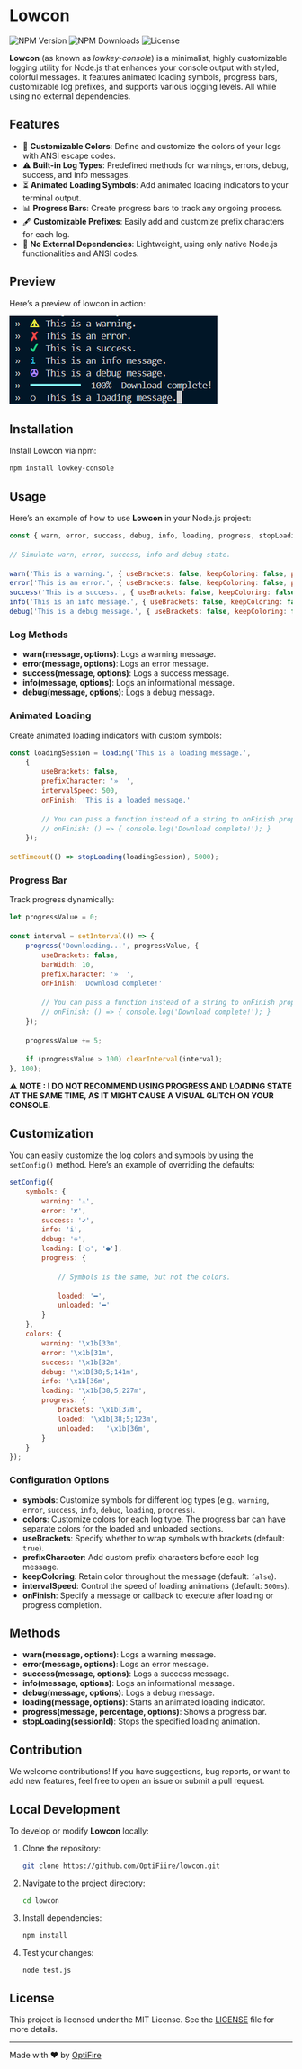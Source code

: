 # Lowcon

![NPM Version](https://img.shields.io/npm/v/lowkey-console)
![NPM Downloads](https://img.shields.io/npm/dt/lowkey-console)
![License](https://img.shields.io/npm/l/lowkey-console)

**Lowcon** (as known as *lowkey-console*) is a minimalist, highly customizable logging utility for Node.js that enhances your console output with styled, colorful messages. It features animated loading symbols, progress bars, customizable log prefixes, and supports various logging levels. All while using no external dependencies.

## Features

- 🎨 **Customizable Colors**: Define and customize the colors of your logs with ANSI escape codes.
- ⚠️ **Built-in Log Types**: Predefined methods for warnings, errors, debug, success, and info messages.
- ⏳ **Animated Loading Symbols**: Add animated loading indicators to your terminal output.
- 📊 **Progress Bars**: Create progress bars to track any ongoing process.
- 🖋 **Customizable Prefixes**: Easily add and customize prefix characters for each log.
- 🎯 **No External Dependencies**: Lightweight, using only native Node.js functionalities and ANSI codes.

## Preview

Here’s a preview of lowcon in action:

![Lowcon Preview](./lowcon-preview.png)

## Installation

Install Lowcon via npm:

```bash
npm install lowkey-console
```

## Usage

Here’s an example of how to use **Lowcon** in your Node.js project:

```js
const { warn, error, success, debug, info, loading, progress, stopLoading } = require('lowkey-console')

// Simulate warn, error, success, info and debug state.

warn('This is a warning.', { useBrackets: false, keepColoring: false, prefixCharacter: '»  ' });
error('This is an error.', { useBrackets: false, keepColoring: false, prefixCharacter: '»  ' });
success('This is a success.', { useBrackets: false, keepColoring: false, prefixCharacter: '»  ' });
info('This is an info message.', { useBrackets: false, keepColoring: false, prefixCharacter: '»  ' });
debug('This is a debug message.', { useBrackets: false, keepColoring: false, prefixCharacter: '»  ' });
```

### Log Methods

- **warn(message, options)**: Logs a warning message.
- **error(message, options)**: Logs an error message.
- **success(message, options)**: Logs a success message.
- **info(message, options)**: Logs an informational message.
- **debug(message, options)**: Logs a debug message.

### Animated Loading

Create animated loading indicators with custom symbols:

```js
const loadingSession = loading('This is a loading message.',
    {
        useBrackets: false,
        prefixCharacter: '»  ',
        intervalSpeed: 500,
        onFinish: 'This is a loaded message.'

        // You can pass a function instead of a string to onFinish property :
        // onFinish: () => { console.log('Download complete!'); }
    });

setTimeout(() => stopLoading(loadingSession), 5000);
```

### Progress Bar

Track progress dynamically:

```js
let progressValue = 0;

const interval = setInterval(() => {
    progress('Downloading...', progressValue, {
        useBrackets: false,
        barWidth: 10,
        prefixCharacter: '»  ',
        onFinish: 'Download complete!'

        // You can pass a function instead of a string to onFinish property :
        // onFinish: () => { console.log('Download complete!'); }
    });

    progressValue += 5;

    if (progressValue > 100) clearInterval(interval);
}, 100);
```

**⚠️ NOTE : I DO NOT RECOMMEND USING PROGRESS AND LOADING STATE AT THE SAME TIME, AS IT MIGHT CAUSE A VISUAL GLITCH ON YOUR CONSOLE.**

## Customization

You can easily customize the log colors and symbols by using the `setConfig()` method. Here’s an example of overriding the defaults:

```js
setConfig({
    symbols: {
        warning: '⚠',
        error: '✘',
        success: '✔',
        info: 'i',
        debug: '✇',
        loading: ['○', '●'],
        progress: {

            // Symbols is the same, but not the colors.

            loaded: '━',
            unloaded: '━'
        }
    },
    colors: {
        warning: '\x1b[33m',
        error: '\x1b[31m',
        success: '\x1b[32m',
        debug: '\x1B[38;5;141m',
        info: '\x1b[36m',
        loading: '\x1b[38;5;227m',
        progress: {
            brackets: '\x1b[37m',
            loaded: '\x1b[38;5;123m',
            unloaded:   '\x1b[36m',
        }
    }
});
```

### Configuration Options
- **symbols**: Customize symbols for different log types (e.g., `warning`, `error`, `success`, `info`, `debug`, `loading`, `progress`).
- **colors**: Customize colors for each log type. The progress bar can have separate colors for the loaded and unloaded sections.
- **useBrackets**: Specify whether to wrap symbols with brackets (default: `true`).
- **prefixCharacter**: Add custom prefix characters before each log message.
- **keepColoring**: Retain color throughout the message (default: `false`).
- **intervalSpeed**: Control the speed of loading animations (default: `500ms`).
- **onFinish**: Specify a message or callback to execute after loading or progress completion.

## Methods

- **warn(message, options)**: Logs a warning message.
- **error(message, options)**: Logs an error message.
- **success(message, options)**: Logs a success message.
- **info(message, options)**: Logs an informational message.
- **debug(message, options)**: Logs a debug message.
- **loading(message, options)**: Starts an animated loading indicator.
- **progress(message, percentage, options)**: Shows a progress bar.
- **stopLoading(sessionId)**: Stops the specified loading animation.

## Contribution

We welcome contributions! If you have suggestions, bug reports, or want to add new features, feel free to open an issue or submit a pull request.

## Local Development

To develop or modify **Lowcon** locally:

1. Clone the repository:
   ```bash
   git clone https://github.com/OptiFiire/lowcon.git
   ```
2. Navigate to the project directory:
   ```bash
   cd lowcon
   ```
3. Install dependencies:
   ```bash
   npm install
   ```
4. Test your changes:
   ```bash
   node test.js
   ```

## License

This project is licensed under the MIT License. See the [LICENSE](LICENSE) file for more details.

---

Made with ❤️ by [OptiFire](https://github.com/OptiFiire)
